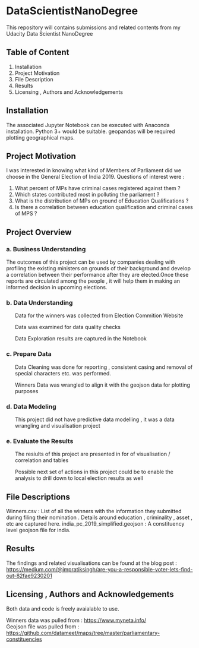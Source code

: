 # DataScientistNanoDegree
This repository will contains submissions and related contents from my  Udacity Data Scientist NanoDegree

## Table of Content
1. Installation
2. Project Motivation
3. File Description
4. Results
5. Licensing , Authors and Acknowledgements

## Installation

The associated Jupyter Notebook can be executed with Anaconda installation. Python 3+ would be suitable. geopandas will be required plotting geographical maps.

## Project Motivation 

I was interested in knowing what kind of Members of Parliament did we choose in the General Election of India 2019.
Questions of interest were :

1. What percent of MPs have criminal cases registered against them ?
2. Which states contributed most in polluting the parliament ?
3. What is the distribution of MPs on ground of Education Qualifications ? 
4. Is there a correlation between education qualification and criminal cases of MPS ?

## Project Overview
### a. Business Understanding
The outcomes of this project can be used by companies dealing with profiling the existing ministers on grounds of their background and 
develop a correlation between their performance after they are elected.Once these reports are circulated among the people , it will help them in making an informed decision in upcoming elections.

### b. Data Understanding
<ul> Data for the winners was collected from Election Commition Website </ul>
<ul> Data was examined for data quality checks </ul>
<ul> Data Exploration results are captured in the Notebook </ul>

### c. Prepare Data
<ul> Data Cleaning was done for reporting , consistent casing and removal of special characters etc. was performed. </ul>
<ul> Winners Data was wrangled to align it with the geojson data for plotting purposes  </ul>

### d. Data Modeling
<ul> This project did not have predictive data modelling , it was a data wrangling and visualisation project  </ul>

### e. Evaluate the Results
<ul> The resiults of this project are presented in for of visualisation / correlation and tables  </ul>
<ul> Possible next set of actions in this project could be to enable the analysis to drill down to local election results as well  </ul>

## File Descriptions
Winners.csv : List of all the winners with the information they submitted during filing their nomination . Details around education , criminality , asset , etc are captured here.
india_pc_2019_simplified.geojson : A constituency level geojson file for india.

## Results

The findings and related visualisations can be found at the blog post : 
https://medium.com/@impratiksingh/are-you-a-responsible-voter-lets-find-out-82fae9230201

## Licensing , Authors and Acknowledgements

Both data and code is freely avaialable to use.

Winners data was pulled from : https://www.myneta.info/  
Geojson file was pulled from : https://github.com/datameet/maps/tree/master/parliamentary-constituencies



